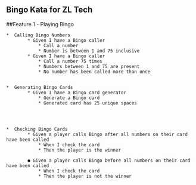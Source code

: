 ## Bingo Kata for ZL Tech 

##Feature 1 - Playing Bingo

    *  Calling Bingo Numbers
            * Given I have a Bingo caller
                * Call a number
                * Number is between 1 and 75 inclusive
            * Given I have a Bingo caller
                * Call a number 75 times
                * Numbers between 1 and 75 are present
                * No number has been called more than once


    *  Generating Bingo Cards
            * Given I have a Bingo card generator
                * Generate a Bingo card
                * Generated card has 25 unique spaces

 


    *  Checking Bingo Cards
            * Given a player calls Bingo after all numbers on their card have been called
                * When I check the card
                * Then the player is the winner

            ● Given a player calls Bingo before all numbers on their card have been called
                * When I check the card
                * Then the player is not the winner


